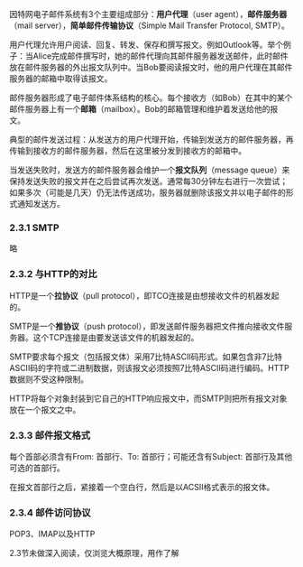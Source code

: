 因特网电子邮件系统有3个主要组成部分：**用户代理**（user agent），**邮件服务器**（mail server），**简单邮件传输协议**（Simple Mail Transfer Protocol, SMTP）。

用户代理允许用户阅读、回复、转发、保存和撰写报文。例如Outlook等。举个例子：当Alice完成邮件撰写时，她的邮件代理向其邮件服务器发送邮件，此时邮件放在邮件服务器的外出报文队列中。当Bob要阅读报文时，他的用户代理在其邮件服务器的邮箱中取得该报文。

邮件服务器形成了电子邮件体系结构的核心。每个接收方（如Bob）在其中的某个邮件服务器上有一个**邮箱**（mailbox）。Bob的邮箱管理和维护着发送给他的报文。

典型的邮件发送过程：从发送方的用户代理开始，传输到发送方的邮件服务器，再传输到接收方的邮件服务器，然后在这里被分发到接收方的邮箱中。

当发送失败时，发送方的邮件服务器会维护一个**报文队列**（message queue）来保持发送失败的报文并在之后尝试再次发送。通常每30分钟左右进行一次尝试；如果多次（可能是几天）仍无法传送成功，服务器就删除该报文并以电子邮件的形式通知发送方。

### 2.3.1 SMTP

略

### 2.3.2 与HTTP的对比

HTTP是一个**拉协议**（pull protocol），即TCO连接是由想接收文件的机器发起的。

SMTP是一个**推协议**（push protocol），即发送邮件服务器把文件推向接收文件服务器。这个TCP连接是由要发送该文件的机器发起的。

SMTP要求每个报文（包括报文体）采用7比特ASCII码形式。如果包含非7比特ASCII码的字符或二进制数据，则该报文必须按照7比特ASCII码进行编码。HTTP数据则不受这种限制。

HTTP将每个对象封装到它自己的HTTP响应报文中，而SMTP则把所有报文对象放在一个报文之中。

### 2.3.3 邮件报文格式

每个首部必须含有From: 首部行、To: 首部行；可能还含有Subject: 首部行及其他可选的首部行。

在报文首部行之后，紧接着一个空白行，然后是以ACSII格式表示的报文体。

### 2.3.4 邮件访问协议

POP3、IMAP以及HTTP



2.3节未做深入阅读，仅浏览大概原理，用作了解